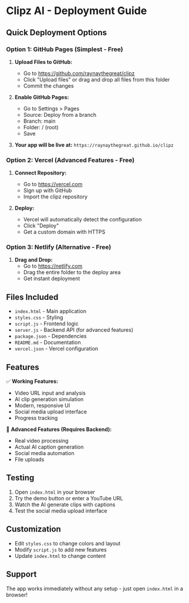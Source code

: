 # Clipz AI - Deployment Guide

## Quick Deployment Options

### Option 1: GitHub Pages (Simplest - Free)

1. **Upload Files to GitHub:**
   - Go to https://github.com/raynaythegreat/clipz
   - Click "Upload files" or drag and drop all files from this folder
   - Commit the changes

2. **Enable GitHub Pages:**
   - Go to Settings > Pages
   - Source: Deploy from a branch
   - Branch: main
   - Folder: / (root)
   - Save

3. **Your app will be live at:**
   `https://raynaythegreat.github.io/clipz`

### Option 2: Vercel (Advanced Features - Free)

1. **Connect Repository:**
   - Go to https://vercel.com
   - Sign up with GitHub
   - Import the clipz repository

2. **Deploy:**
   - Vercel will automatically detect the configuration
   - Click "Deploy"
   - Get a custom domain with HTTPS

### Option 3: Netlify (Alternative - Free)

1. **Drag and Drop:**
   - Go to https://netlify.com
   - Drag the entire folder to the deploy area
   - Get instant deployment

## Files Included

- `index.html` - Main application
- `styles.css` - Styling
- `script.js` - Frontend logic
- `server.js` - Backend API (for advanced features)
- `package.json` - Dependencies
- `README.md` - Documentation
- `vercel.json` - Vercel configuration

## Features

✅ **Working Features:**
- Video URL input and analysis
- AI clip generation simulation
- Modern, responsive UI
- Social media upload interface
- Progress tracking

🔧 **Advanced Features (Requires Backend):**
- Real video processing
- Actual AI caption generation
- Social media automation
- File uploads

## Testing

1. Open `index.html` in your browser
2. Try the demo button or enter a YouTube URL
3. Watch the AI generate clips with captions
4. Test the social media upload interface

## Customization

- Edit `styles.css` to change colors and layout
- Modify `script.js` to add new features
- Update `index.html` to change content

## Support

The app works immediately without any setup - just open `index.html` in a browser!
